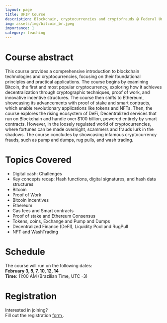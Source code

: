 ```yaml
---
layout: page
title: UFIP Course
description: Blockchain, cryptocurrencies and cryptofrauds @ Federal University of Piauí
img: assets/img/bitcoin_br.jpeg
importance: 1
category: teaching
---
```



# Course abstract
This course provides a comprehensive introduction to blockchain technologies and
cryptocurrencies, focusing on their foundational principles and practical applications.
The course begins by examining Bitcoin, the first and most popular cryptocurrency,
exploring how it achieves decentralization through cryptographic techniques, proof of work,
and innovative incentive structures. The course then shifts to Ethereum, showcasing its
advancements with proof of stake and smart contracts, which enable revolutionary
applications like tokens and NFTs. Then, the course explores the rising ecosystem of DeFi,
Decentralized services that run on Blockchain and handle over $100 billion, powered
entirely by smart contracts.
However, in the loosely regulated world of cryptocurrencies, where fortunes can be made
overnight, scammers and frauds lurk in the shadows. The course concludes by
showcasing infamous cryptocurrency frauds, such as pump and dumps, rug pulls, and
wash trading.

# Topics Covered


- Digital cash: Challenges 
- Key concepts recap: Hash functions, digital signatures, and hash data structures
- Bitcoin
- Proof of Work
- Bitcoin incentives
- Ethereum 
- Gas fees and Smart contracts
- Proof of stake and Ethereum Consensus
- Tokens, coins, Exchange and Pump and Dumps 
- Decentralized Finance (DeFI), Liquidity Pool and RugPull 
- NFT and WashTrading 

# Schedule

The course will run on the following dates:  
**February 3, 5, 7, 10, 12, 14**  
**Time**: 11:00 AM (Brazilian Time, UTC -3)

# Registration
Interested in joining?  
Fill out the registration <a href="https://forms.gle/gakUeXYcws7EwHMw6">form </a>.
